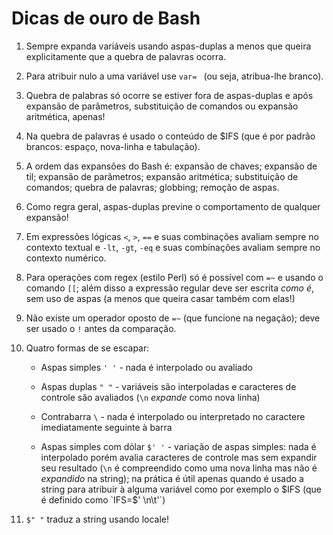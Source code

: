 # Dicas de ouro de Bash

1. Sempre expanda variáveis usando aspas-duplas a menos que queira explicitamente que a quebra de palavras ocorra.

2. Para atribuir nulo a uma variável use `var= ` (ou seja, atribua-lhe branco).

3. Quebra de palabras só ocorre se estiver fora de aspas-duplas e após expansão de parâmetros, substituição de comandos ou expansão aritmética, apenas!

4. Na quebra de palavras é usado o conteúdo de $IFS (que é por padrão brancos: espaço, nova-linha e tabulação).

5. A ordem das expansões do Bash é: expansão de chaves; expansão de til; expansão de parâmetros; expansão aritmética; substituição de comandos; quebra de palavras; globbing; remoção de aspas.

6. Como regra geral, aspas-duplas previne o comportamento de qualquer expansão!

7. Em expressões lógicas `<`, `>`, `==` e suas combinações avaliam sempre no contexto textual e `-lt`, `-gt`, `-eq` e suas combinações avaliam sempre no contexto numérico.

8. Para operações com regex (estilo Perl) só é possível com `=~` e usando o comando `[[`; além disso a expressão regular deve ser escrita *como é*, sem uso de aspas (a menos que queira casar também com elas!)

9. Não existe um operador oposto de `=~` (que funcione na negação); deve ser usado o `!` antes da comparação.

10. Quatro formas de se escapar:

    - Aspas simples `' '` - nada é interpolado ou avaliado

    - Aspas duplas `" "` - variáveis são interpoladas e caracteres de controle são avaliados (`\n` *expande* como nova linha)

    - Contrabarra `\` - nada é interpolado ou interpretado no caractere imediatamente seguinte à barra

    - Aspas simples com dólar `$' '` - variação de aspas simples: nada é interpolado porém avalia caracteres de controle mas sem expandir seu resultado (`\n` é compreendido como uma nova linha mas não é *expandido* na string); na prática é útil apenas quando é usado a string para atribuir à alguma variável como por exemplo o $IFS (que é definido como `IFS=$' \n\t'`)

11. `$" "` traduz a string usando locale!
